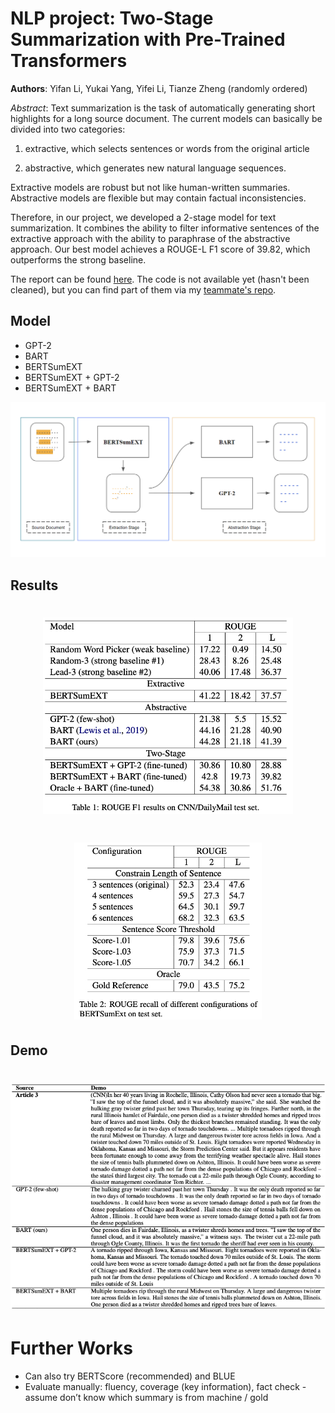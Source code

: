 # NLP project: Two-Stage Summarization with Pre-Trained Transformers

**Authors**: Yifan Li, Yukai Yang, Yifei Li, Tianze Zheng (randomly ordered)

*Abstract*: Text summarization is the task of automatically generating short highlights for a long source document. The current models can basically be divided into two categories: 
1. extractive, which selects sentences or words from the original article

2. abstractive, which generates new natural language sequences.

Extractive models are robust but not like human-written summaries. Abstractive models are flexible but may contain factual inconsistencies. 

Therefore, in our project, we developed a 2-stage model for text summarization. It combines the ability to filter informative sentences of the extractive approach with the ability to paraphrase of the abstractive approach. Our best model achieves a ROUGE-L F1 score of 39.82, which outperforms the strong baseline.

The report can be found [here](report.pdf). The code is not available yet (hasn't been cleaned), but you can find part of them via my [teammate's repo](https://github.com/GeekAlexis/two-stage-sum).

## Model

* GPT-2
* BART
* BERTSumEXT
* BERTSumEXT + GPT-2
* BERTSumEXT + BART

![](images/model.png) 

## Results

<h1 align="center">
  <img src="images/rouge-all-model.jpg" width=400>
</h1> 

<h1 align="center">
  <img src="images/rouge-bertsumext.jpg" width=300>
</h1> 

## Demo

<h1 align="center">
  <img src="images/summary-result.jpg" width=700>
</h1> 

# Further Works

* Can also try BERTScore (recommended) and BLUE
* Evaluate manually: fluency, coverage (key information), fact check - assume don’t know which summary is from machine / gold
